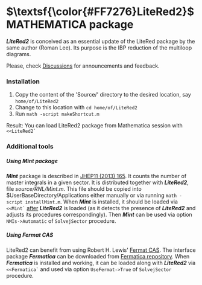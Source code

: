 # $\textsf{\color{#FF7276}LiteRed2}$ MATHEMATICA package

***LiteRed2*** is conceived as an essential update of the LiteRed package by the same author (Roman Lee). Its purpose is the IBP reduction of the multiloop diagrams. 

Please, check [Discussions](https://github.com/rnlg/LiteRed2/discussions) for announcements and feedback.

### Installation

1. Copy the content of the 'Source/' directory to the desired location, say `home/of/LiteRed2`
2. Change to this location with `cd home/of/LiteRed2`
3. Run `math -script makeShortcut.m`

Result: 
You can load LiteRed2 package from Mathematica session with ``<<LiteRed2` ``

### Additional tools

##### Using Mint package

***Mint*** package is described in [JHEP11 (2013) 165](https://doi.org/10.1007/JHEP11(2013)165). It counts the number of master integrals in a given sector. It is distributed together with ***LiteRed2***, file *source/RNL/Mint.m*. This file should be copied into \$UserBaseDirectory/Applications either manually or via running `math -script installMint.m`. When ***Mint*** is installed, it should be loaded via `` <<Mint` `` <u>after</u>  ***LiteRed2*** is loaded (as it detects the presence of ***LiteRed2*** and adjusts its procedures correspondingly). Then ***Mint*** can be used via option `NMIs->Automatic` of `SolvejSector` procedure.

##### Using Fermat CAS

LiteRed2 can benefit from using Robert H. Lewis' [Fermat CAS](http://home.bway.net/lewis/). The interface package ***Fermatica*** can be downloaded from [Fermatica repository](https://bitbucket.org/rnlee/fermatica/src/master/). When ***Fermatica*** is installed and working, it can be loaded along with ***LiteRed2***  via `` <<Fermatica` `` and used via  option `UseFermat->True` of `SolvejSector`  procedure.


